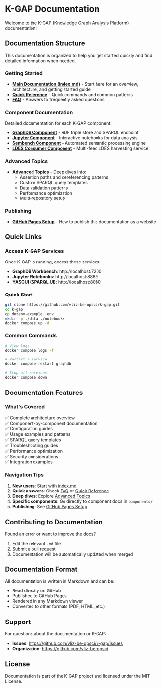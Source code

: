 # K-GAP Documentation

Welcome to the K-GAP (Knowledge Graph Analysis Platform) documentation!

## Documentation Structure

This documentation is organized to help you get started quickly and find detailed information when needed.

### Getting Started

- **[Main Documentation (index.md)](./index.md)** - Start here for an overview, architecture, and getting started guide
- **[Quick Reference](./quick-reference.md)** - Quick commands and common patterns
- **[FAQ](./faq.md)** - Answers to frequently asked questions

### Component Documentation

Detailed documentation for each K-GAP component:

- **[GraphDB Component](./components/graphdb.md)** - RDF triple store and SPARQL endpoint
- **[Jupyter Component](./components/jupyter.md)** - Interactive notebooks for data analysis
- **[Sembench Component](./components/sembench.md)** - Automated semantic processing engine
- **[LDES Consumer Component](./components/ldes-consumer.md)** - Multi-feed LDES harvesting service

### Advanced Topics

- **[Advanced Topics](./advanced-topics.md)** - Deep dives into:
  - Assertion paths and dereferencing patterns
  - Custom SPARQL query templates
  - Data validation patterns
  - Performance optimization
  - Multi-repository setup

### Publishing

- **[GitHub Pages Setup](./GITHUB_PAGES.md)** - How to publish this documentation as a website

## Quick Links

### Access K-GAP Services

Once K-GAP is running, access these services:

- **GraphDB Workbench**: http://localhost:7200
- **Jupyter Notebooks**: http://localhost:8889  
- **YASGUI (SPARQL UI)**: http://localhost:8080

### Quick Start

```bash
git clone https://github.com/vliz-be-opsci/k-gap.git
cd k-gap
cp dotenv-example .env
mkdir -p ./data ./notebooks
docker compose up -d
```

### Common Commands

```bash
# View logs
docker compose logs -f

# Restart a service
docker compose restart graphdb

# Stop all services
docker compose down
```

## Documentation Features

### What's Covered

✅ Complete architecture overview  
✅ Component-by-component documentation  
✅ Configuration guides  
✅ Usage examples and patterns  
✅ SPARQL query templates  
✅ Troubleshooting guides  
✅ Performance optimization  
✅ Security considerations  
✅ Integration examples  

### Navigation Tips

1. **New users**: Start with [index.md](./index.md)
2. **Quick answers**: Check [FAQ](./faq.md) or [Quick Reference](./quick-reference.md)
3. **Deep dives**: Explore [Advanced Topics](./advanced-topics.md)
4. **Specific components**: Go directly to component docs in `components/`
5. **Publishing**: See [GitHub Pages Setup](./GITHUB_PAGES.md)

## Contributing to Documentation

Found an error or want to improve the docs?

1. Edit the relevant `.md` file
2. Submit a pull request
3. Documentation will be automatically updated when merged

## Documentation Format

All documentation is written in Markdown and can be:
- Read directly on GitHub
- Published to GitHub Pages
- Rendered in any Markdown viewer
- Converted to other formats (PDF, HTML, etc.)

## Support

For questions about the documentation or K-GAP:

- **Issues**: https://github.com/vliz-be-opsci/k-gap/issues
- **Organization**: https://github.com/vliz-be-opsci

## License

Documentation is part of the K-GAP project and licensed under the MIT License.
